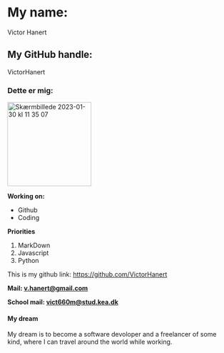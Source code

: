 # My name: 
Victor Hanert
## My GitHub handle: 
VictorHanert
### Dette er mig:
<img width="188" alt="Skærmbillede 2023-01-30 kl  11 35 07" src="https://user-images.githubusercontent.com/113124594/215453656-cc007756-f24a-454f-be89-864f03cffcfb.png">

**Working on:**
* Github
* Coding

**Priorities**
1. MarkDown
2. Javascript
3. Python

This is my github link: https://github.com/VictorHanert

**Mail: v.hanert@gmail.com**

**School mail: vict660m@stud.kea.dk**

#### My dream

My dream is to become a software devoloper and a freelancer of some kind, where I can travel around the world while working.
